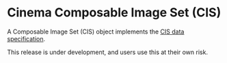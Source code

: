 # Cinema Composable Image Set (CIS)

A Composable Image Set (CIS) object implements the [CIS data specification](https://github.com/cinemascience/cinema_projectmanagement/tree/master/design/2020/image_proposal).

This release is under development, and users use this at their own risk.
